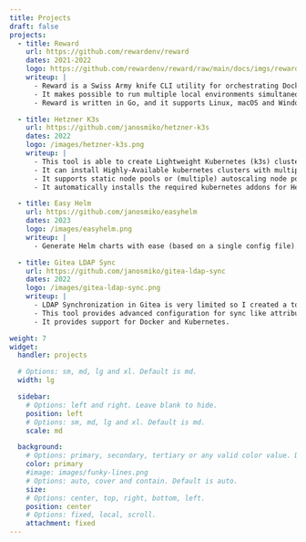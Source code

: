 ```yaml
---
title: Projects
draft: false
projects:
  - title: Reward
    url: https://github.com/rewardenv/reward
    dates: 2021-2022
    logo: https://github.com/rewardenv/reward/raw/main/docs/imgs/reward-logo.png
    writeup: |
      - Reward is a Swiss Army knife CLI utility for orchestrating Docker based development environments.
      - It makes possible to run multiple local environments simultaneously without port conflicts by utilizing common services proxying requests to the correct environment's containers.
      - Reward is written in Go, and it supports Linux, macOS and Windows (and WSL2).

  - title: Hetzner K3s
    url: https://github.com/janosmiko/hetzner-k3s
    dates: 2022
    logo: /images/hetzner-k3s.png
    writeup: |
      - This tool is able to create Lightweight Kubernetes (k3s) clusters in Hetzner Cloud in minutes.
      - It can install Highly-Available kubernetes clusters with multiple masters
      - It supports static node pools or (multiple) autoscaling node pools
      - It automatically installs the required kubernetes addons for Hetzner (CCM, CSI driver, cluster-autoscaler, etc.)

  - title: Easy Helm
    url: https://github.com/janosmiko/easyhelm
    dates: 2023
    logo: /images/easyhelm.png
    writeup: |
      - Generate Helm charts with ease (based on a single config file).

  - title: Gitea LDAP Sync
    url: https://github.com/janosmiko/gitea-ldap-sync
    dates: 2022
    logo: /images/gitea-ldap-sync.png
    writeup: |
      - LDAP Synchronization in Gitea is very limited so I created a tool which is able to sync Organizations, Teams, Users and the relation (memberships) between these entities.
      - This tool provides advanced configuration for sync like attribute mapping, exclusions (list or regex based), full (addition and deletion) or assert-only syncing, and many more.
      - It provides support for Docker and Kubernetes.

weight: 7
widget:
  handler: projects

  # Options: sm, md, lg and xl. Default is md.
  width: lg

  sidebar:
    # Options: left and right. Leave blank to hide.
    position: left
    # Options: sm, md, lg and xl. Default is md.
    scale: md

  background:
    # Options: primary, secondary, tertiary or any valid color value. Default is primary.
    color: primary
    #image: images/funky-lines.png
    # Options: auto, cover and contain. Default is auto.
    size:
    # Options: center, top, right, bottom, left.
    position: center
    # Options: fixed, local, scroll.
    attachment: fixed
---
```

